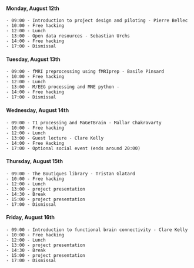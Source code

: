 #### Monday, August 12th
    - 09:00 - Introduction to project design and piloting - Pierre Bellec
    - 10:00 - Free hacking
    - 12:00 - Lunch
    - 13:00 - Open data resources - Sebastian Urchs
    - 14:00 - Free hacking
    - 17:00 - Dismissal

#### Tuesday, August 13th
    - 09:00 - fMRI preprocessing using fMRIprep - Basile Pinsard
    - 10:00 - Free hacking
    - 12:00 - Lunch
    - 13:00 - M/EEG processing and MNE python -
    - 14:00 - Free hacking
    - 17:00 - Dismissal

#### Wednesday, August 14th
    - 09:00 - T1 processing and MaGeTBrain - Mallar Chakravarty
    - 10:00 - Free hacking
    - 12:00 - Lunch
    - 13:00 - Guest lecture - Clare Kelly
    - 14:00 - Free Hacking
    - 17:00 - Optional social event (ends around 20:00)

#### Thursday, August 15th
    - 09:00 - The Boutiques library - Tristan Glatard
    - 10:00 - Free hacking
    - 12:00 - Lunch
    - 13:00 - project presentation
    - 14:30 - Break
    - 15:00 - project presentation
    - 17:00 - Dismissal

#### Friday, August 16th
    - 09:00 - Introduction to functional brain connectivity - Clare Kelly
    - 10:00 - Free hacking
    - 12:00 - Lunch
    - 13:00 - project presentation
    - 14:30 - Break
    - 15:00 - project presentation
    - 17:00 - Dismissal

